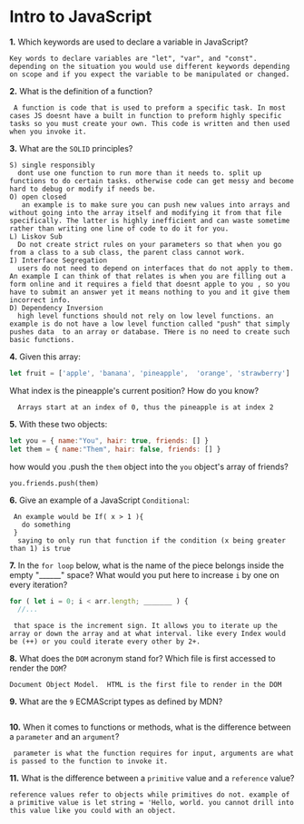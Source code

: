 # Intro to JavaScript

**1.** Which keywords are used to declare a variable in JavaScript?
<!-- enter you answer in the space below -->
```
Key words to declare variables are "let", "var", and "const". depending on the situation you would use different keywords depending on scope and if you expect the variable to be manipulated or changed.
```
**2.** What is the definition of a function?
<!-- enter you answer in the space below -->
```
 A function is code that is used to preform a specific task. In most cases JS doesnt have a built in function to preform highly specific tasks so you must create your own. This code is written and then used when you invoke it.
```
**3.** What are the `SOLID` principles?
<!-- enter you answer in the space below -->
```
S) single responsibly
  dont use one function to run more than it needs to. split up functions to do certain tasks. otherwise code can get messy and become hard to debug or modify if needs be.
O) open closed 
   an example is to make sure you can push new values into arrays and without going into the array itself and modifying it from that file specifically. The latter is highly inefficient and can waste sometime rather than writing one line of code to do it for you.
L) Liskov Sub
  Do not create strict rules on your parameters so that when you go from a class to a sub class, the parent class cannot work.
I) Interface Segregation
  users do not need to depend on interfaces that do not apply to them. An example I can think of that relates is when you are filling out a form online and it requires a field that doesnt apple to you , so you have to submit an answer yet it means nothing to you and it give them incorrect info.
D) Dependency Inversion
  high level functions should not rely on low level functions. an example is do not have a low level function called "push" that simply pushes data  to an array or database. THere is no need to create such basic functions.

```
**4.** Given this array: 
```js
let fruit = ['apple', 'banana', 'pineapple',  'orange', 'strawberry']
``` 
What index is the pineapple's current position? How do you know?
<!-- enter you answer in the space below -->
```
  Arrays start at an index of 0, thus the pineapple is at index 2
```
**5.** With these two objects: 
```js
let you = { name:"You", hair: true, friends: [] }
let them = { name:"Them", hair: false, friends: [] }
```
how would you .push the `them` object into the `you` object's array of friends?
<!-- enter you answer in the space below -->
```
you.friends.push(them)
```

**6.** Give an example of a JavaScript `Conditional`:
<!-- enter you answer in the space below -->
```
 An example would be If( x > 1 ){
   do something
 }
  saying to only run that function if the condition (x being greater than 1) is true

```
**7.** In the `for loop` below, what is the name of the piece belongs inside the empty "______" space? What would you put here to increase `i` by one on every iteration?
```js
for ( let i = 0; i < arr.length; _______ ) {
  //...
```
<!-- enter you answer in the space below -->
```
 that space is the increment sign. It allows you to iterate up the array or down the array and at what interval. like every Index would be (++) or you could iterate every other by 2+.
```
**8.** What does the `DOM` acronym stand for? Which file is first accessed to render the `DOM`?
<!-- enter you answer in the space below -->
```
Document Object Model.  HTML is the first file to render in the DOM
```

**9.** What are the `9` ECMAScript types as defined by MDN?
<!-- enter you answer in the space below -->
```

```
**10.** When it comes to functions or methods, what is the difference between a `parameter` and an `argument`?
<!-- enter you answer in the space below -->
```
 parameter is what the function requires for input, arguments are what is passed to the function to invoke it.
```
**11.** What is the difference between a `primitive` value and a `reference` value?
<!-- enter you answer in the space below -->
```
reference values refer to objects while primitives do not. example of a primitive value is let string = 'Hello, world. you cannot drill into this value like you could with an object.
```